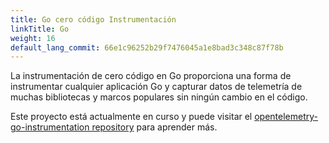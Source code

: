```yaml
---
title: Go cero código Instrumentación
linkTitle: Go
weight: 16
default_lang_commit: 66e1c96252b29f7476045a1e8bad3c348c87f78b
---
```


La instrumentación de cero código en Go proporciona una forma de instrumentar
cualquier aplicación Go y capturar datos de telemetría de muchas bibliotecas y
marcos populares sin ningún cambio en el código.

Este proyecto está actualmente en curso y puede visitar el
[opentelemetry-go-instrumentation repository](https://github.com/open-telemetry/opentelemetry-go-instrumentation/)
para aprender más.
